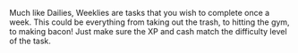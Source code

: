 Much like Dailies, Weeklies are tasks that you wish to complete once a week.  This could be everything from taking out the trash, to hitting the gym, to making bacon!  Just make sure the XP and cash match the difficulty level of the task.
